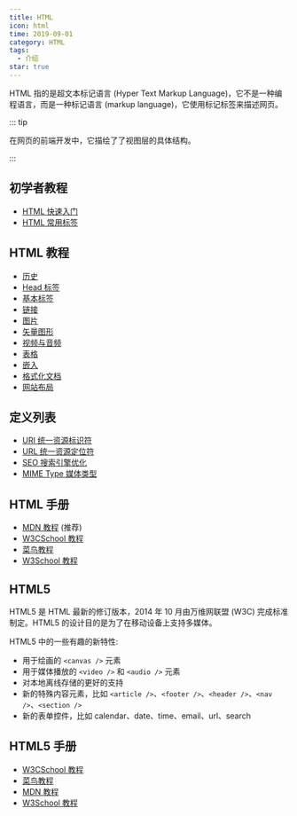 ```yaml
---
title: HTML
icon: html
time: 2019-09-01
category: HTML
tags:
  - 介绍
star: true
---
```


HTML 指的是超文本标记语言 (Hyper Text Markup Language)，它不是一种编程语言，而是一种标记语言 (markup language)，它使用标记标签来描述网页。

<!-- more -->

::: tip

在网页的前端开发中，它描绘了了视图层的具体结构。

:::

## 初学者教程

- [HTML 快速入门](guide/readme.md)
- [HTML 常用标签](guide/tag.md)

## HTML 教程

- [历史](intro/history.md)
- [Head 标签](intro/head.md)
- [基本标签](intro/basic.md)
- [链接](intro/link.md)
- [图片](intro/image.md)
- [矢量图形](intro/svg.md)
- [视频与音频](intro/media.md)
- [表格](intro/table.md)
- [嵌入](intro/embed.md)
- [格式化文档](intro/format.md)
- [网站布局](intro/layout.md)

## 定义列表

- [URI 统一资源标识符](definition/uri.md)
- [URL 统一资源定位符](definition/url.md)
- [SEO 搜索引擎优化](definition/seo.md)
- [MIME Type 媒体类型](definition/mime.md)

## HTML 手册

- [MDN 教程](https://developer.mozilla.org/zh-CN/docs/learn/HTML) (推荐)
- [W3CSchool 教程](https://www.w3cschool.cn/html/)
- [菜鸟教程](https://www.runoob.com/html/html-tutorial.html)
- [W3School 教程](http://www.w3school.com.cn/html/index.asp)

## HTML5

HTML5 是 HTML 最新的修订版本，2014 年 10 月由万维网联盟 (W3C) 完成标准制定。HTML5 的设计目的是为了在移动设备上支持多媒体。

HTML5 中的一些有趣的新特性:

- 用于绘画的 `<canvas />` 元素
- 用于媒体播放的 `<video />` 和 `<audio />` 元素
- 对本地离线存储的更好的支持
- 新的特殊内容元素，比如 `<article />`、`<footer />`、`<header />`、`<nav />`、`<section />`
- 新的表单控件，比如 calendar、date、time、email、url、search

## HTML5 手册

- [W3CSchool 教程](https://www.w3cschool.cn/html5/)
- [菜鸟教程](https://www.runoob.com/html/html5-intro.html)
- [MDN 教程](https://developer.mozilla.org/zh-CN/docs/Web/HTML)
- [W3School 教程](http://www.w3school.com.cn/html5/index.asp)
